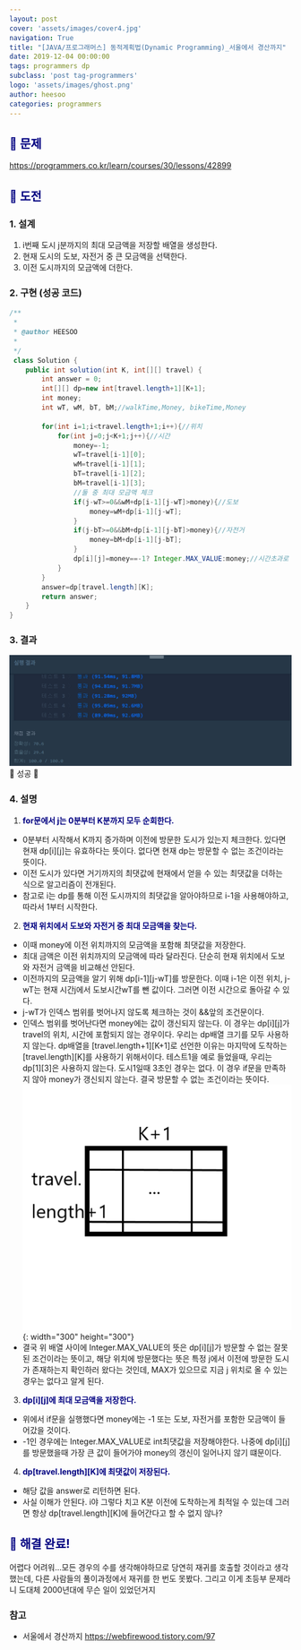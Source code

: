 ```yaml
---
layout: post
cover: 'assets/images/cover4.jpg'
navigation: True
title: "[JAVA/프로그래머스] 동적계획법(Dynamic Programming)_서울에서 경산까지"
date: 2019-12-04 00:00:00
tags: programmers dp
subclass: 'post tag-programmers'
logo: 'assets/images/ghost.png'
author: heesoo
categories: programmers
---
```

## <span style="color:navy">👀 문제</span>
<https://programmers.co.kr/learn/courses/30/lessons/42899>

## <span style="color:navy">👊 도전</span>

### 1. 설계
1. i번째 도시 j분까지의 최대 모금액을 저장할 배열을 생성한다.
2. 현재 도시의 도보, 자전거 중 큰 모금액을 선택한다.
3. 이전 도시까지의 모금액에 더한다.

### 2. 구현 (성공 코드)
```java
/**
 *
 * @author HEESOO
 *
 */
 class Solution {
    public int solution(int K, int[][] travel) {
        int answer = 0;
        int[][] dp=new int[travel.length+1][K+1];
        int money;
        int wT, wM, bT, bM;//walkTime,Money, bikeTime,Money

        for(int i=1;i<travel.length+1;i++){//위치
            for(int j=0;j<K+1;j++){//시간
                money=-1;
                wT=travel[i-1][0];
                wM=travel[i-1][1];
                bT=travel[i-1][2];
                bM=travel[i-1][3];
                //둘 중 최대 모금액 체크
                if(j-wT>=0&&wM+dp[i-1][j-wT]>money){//도보
                    money=wM+dp[i-1][j-wT];
                }
                if(j-bT>=0&&bM+dp[i-1][j-bT]>money){//자전거
                    money=bM+dp[i-1][j-bT];
                }
                dp[i][j]=money==-1? Integer.MAX_VALUE:money;//시간초과로 방문할수없다면 MAX저장, i번째도시 j분까지의 최대 모금액 저장
            }
        }
        answer=dp[travel.length][K];
        return answer;
    }
}
```

### 3. 결과
![실행결과](./assets/images/191204_2.PNG)
🤟 성공 🤟

### 4. 설명
1. **<span style="color:navy">for문에서 j는 0분부터 K분까지 모두 순회한다.</span>**
- 0분부터 시작해서 K까지 증가하며 이전에 방문한 도시가 있는지 체크한다. 있다면 현재 dp[i][j]는 유효하다는 뜻이다. 없다면 현재 dp는 방문할 수 없는 조건이라는 뜻이다.
- 이전 도시가 있다면 거기까지의 최댓값에 현재에서 얻을 수 있는 최댓값을 더하는 식으로 알고리즘이 전개된다.
- 참고로 i는 dp를 통해 이전 도시까지의 최댓값을 알아야하므로 i-1을 사용해야하고, 따라서 1부터 시작한다.
2. **<span style="color:navy">현재 위치에서 도보와 자전거 중 최대 모금액을 찾는다.</span>**  
- 이때 money에 이전 위치까지의 모금액을 포함해 최댓값을 저장한다.
- 최대 금액은 이전 위치까지의 모금액에 따라 달라진다. 단순히 현재 위치에서 도보와 자전거 금액을 비교해선 안된다.
- 이전까지의 모금액을 알기 위해 dp[i-1][j-wT]를 방문한다. 이때 i-1은 이전 위치, j-wT는 현재 시간j에서 도보시간wT를 뺀 값이다. 그러면 이전 시간으로 돌아갈 수 있다.
- j-wT가 인덱스 범위를 벗어나지 않도록 체크하는 것이 &&앞의 조건문이다.
- 인덱스 범위를 벗어난다면 money에는 값이 갱신되지 않는다. 이 경우는 dp[i][j]가 travel의 위치, 시간에 포함되지 않는 경우이다. 우리는 dp배열 크기를 모두 사용하지 않는다. dp배열을 [travel.length+1][K+1]로 선언한 이유는 마지막에 도착하는 [travel.length][K]를 사용하기 위해서이다. 테스트1을 예로 들었을때, 우리는 dp[1][3]은 사용하지 않는다. 도시1일때 3초인 경우는 없다. 이 경우 if문을 만족하지 않아 money가 갱신되지 않는다. 결국 방문할 수 없는 조건이라는 뜻이다.
![실행결과](./assets/images/191204_3.png){: width="300" height="300"}
- 결국 위 배열 사이에 Integer.MAX_VALUE의 뜻은 dp[i][j]가 방문할 수 없는 잘못된 조건이라는 뜻이고, 해당 위치에 방문했다는 뜻은 특정 j에서 이전에 방문한 도시가 존재하는지 확인하러 왔다는 것인데, MAX가 있으므로 지금 j 위치로 올 수 있는 경우는 없다고 알게 된다.
3. **<span style="color:navy">dp[i][j]에 최대 모금액을 저장한다.</span>**  
- 위에서 if문을 실행했다면 money에는 -1 또는 도보, 자전거를 포함한 모금액이 들어갔을 것이다.
- -1인 경우에는 Integer.MAX_VALUE로 int최댓값을 저장해야한다. 나중에 dp[i][j]를 방문했을때 가장 큰 값이 들어가야 money의 갱신이 일어나지 않기 떄문이다.
4. **<span style="color:navy">dp[travel.length][K]에 최댓값이 저장된다.</span>**
- 해당 값을 answer로 리턴하면 된다.
- 사실 이해가 안된다. i야 그렇다 치고 K분 이전에 도착하는게 최적일 수 있는데 그러면 항상 dp[travel.length][K]에 들어간다고 할 수 없지 않나?


## <span style="color:navy">👏 해결 완료!</span>
어렵다 어려워...모든 경우의 수를 생각해야하므로 당연히 재귀를 호출할 것이라고 생각했는데, 다른 사람들의 풀이과정에서 재귀를 한 번도 못봤다. 그리고 이게 초등부 문제라니 도대체 2000년대에 무슨 일이 있었던거지

### 참고
- 서울에서 경산까지 <https://webfirewood.tistory.com/97>
